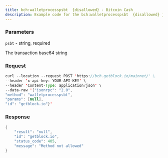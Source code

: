 ```yaml
---
title: bch:walletprocesspsbt  {disallowed} - Bitcoin Cash
description: Example code for the bch:walletprocesspsbt  {disallowed} json-rpc method. Сomplete guide on how to use bch:walletprocesspsbt  {disallowed} json-rpc in GetBlock.io Web3 documentation.
---
```


### Parameters


`psbt` - string, required

The transaction base64 string

### Request

``` java
curl --location --request POST 'https://bch.getblock.io/mainnet/' \ 
--header 'x-api-key: YOUR-API-KEY' \ 
--header 'Content-Type: application/json' \ 
--data-raw '{"jsonrpc": "2.0",
"method": "walletprocesspsbt",
"params": [null],
"id": "getblock.io"}'
```

###  Response

``` java
{
    "result": "null",
    "id": "getblock.io",
    "status_code": 405,
    "message": "Method not allowed"
}
```

